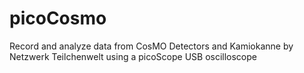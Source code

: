 # picoCosmo
Record and analyze data from CosMO Detectors and Kamiokanne by Netzwerk Teilchenwelt using a picoScope USB oscilloscope 
